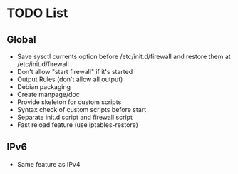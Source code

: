 TODO List
=========


Global
------
* Save sysctl currents option before /etc/init.d/firewall and restore them at /etc/init.d/firewall
* Don't allow "start firewall" if it's started
* Output Rules (don't allow all output)
* Debian packaging
* Create manpage/doc
* Provide skeleton for custom scripts
* Syntax check of custom scripts before start
* Separate init.d script and firewall script
* Fast reload feature (use iptables-restore)

IPv6
----

* Same feature as IPv4

